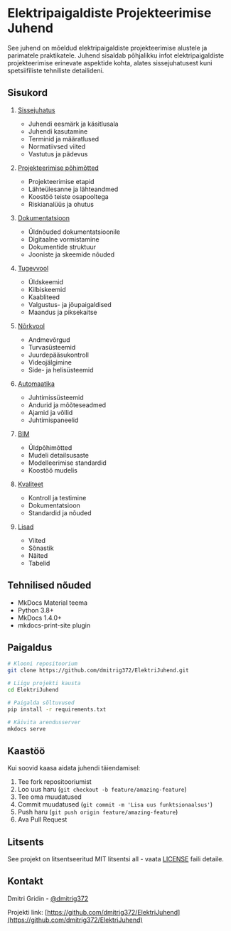 # Elektripaigaldiste Projekteerimise Juhend

See juhend on mõeldud elektripaigaldiste projekteerimise alustele ja parimatele praktikatele. Juhend sisaldab põhjalikku infot elektripaigaldiste projekteerimise erinevate aspektide kohta, alates sissejuhatusest kuni spetsiifiliste tehniliste detailideni.

## Sisukord

1. [Sissejuhatus](docs/1_Sissejuhatus/index.md)
   - Juhendi eesmärk ja käsitlusala
   - Juhendi kasutamine
   - Terminid ja määratlused
   - Normatiivsed viited
   - Vastutus ja pädevus

2. [Projekteerimise põhimõtted](docs/2_Projekteerimine/index.md)
   - Projekteerimise etapid
   - Lähteülesanne ja lähteandmed
   - Koostöö teiste osapooltega
   - Riskianalüüs ja ohutus

3. [Dokumentatsioon](docs/3_Dokument/index.md)
   - Üldnõuded dokumentatsioonile
   - Digitaalne vormistamine
   - Dokumentide struktuur
   - Jooniste ja skeemide nõuded

4. [Tugevvool](docs/4_Tugevvool/index.md)
   - Üldskeemid
   - Kilbiskeemid
   - Kaabliteed
   - Valgustus- ja jõupaigaldised
   - Maandus ja piksekaitse

5. [Nõrkvool](docs/5_Norkvool/index.md)
   - Andmevõrgud
   - Turvasüsteemid
   - Juurdepääsukontroll
   - Videojälgimine
   - Side- ja helisüsteemid

6. [Automaatika](docs/6_Automaatika/index.md)
   - Juhtimissüsteemid
   - Andurid ja mõõteseadmed
   - Ajamid ja võllid
   - Juhtimispaneelid

7. [BIM](docs/7_BIM/index.md)
   - Üldpõhimõtted
   - Mudeli detailsusaste
   - Modelleerimise standardid
   - Koostöö mudelis

8. [Kvaliteet](docs/8_Kvaliteet/index.md)
   - Kontroll ja testimine
   - Dokumentatsioon
   - Standardid ja nõuded

9. [Lisad](docs/9_Lisad/index.md)
   - Viited
   - Sõnastik
   - Näited
   - Tabelid

## Tehnilised nõuded

- MkDocs Material teema
- Python 3.8+
- MkDocs 1.4.0+
- mkdocs-print-site plugin

## Paigaldus

```bash
# Klooni repositoorium
git clone https://github.com/dmitrig372/ElektriJuhend.git

# Liigu projekti kausta
cd ElektriJuhend

# Paigalda sõltuvused
pip install -r requirements.txt

# Käivita arendusserver
mkdocs serve
```

## Kaastöö

Kui soovid kaasa aidata juhendi täiendamisel:

1. Tee fork repositooriumist
2. Loo uus haru (`git checkout -b feature/amazing-feature`)
3. Tee oma muudatused
4. Commit muudatused (`git commit -m 'Lisa uus funktsionaalsus'`)
5. Push haru (`git push origin feature/amazing-feature`)
6. Ava Pull Request

## Litsents

See projekt on litsentseeritud MIT litsentsi all - vaata [LICENSE](LICENSE) faili detaile.

## Kontakt

Dmitri Gridin - [@dmitrig372](https://github.com/dmitrig372)

Projekti link: [https://github.com/dmitrig372/ElektriJuhend](https://github.com/dmitrig372/ElektriJuhend)
